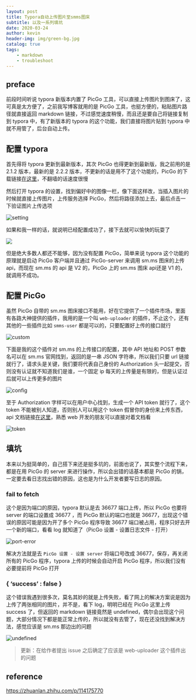 ```yaml
---
layout: post
title: Typora自动上传图片至smms图床
subtitle: 以及一系列填坑
date: 2020-03-24
author: kevin
header-img: img/green-bg.jpg
catalog: true
tags:
    - markdown
    - troubleshoot
---
```




## preface



前段时间听说 typora 新版本内置了 PicGo 工具，可以直接上传图片到图床了，这可真是太方便了，之前我写博客就用的是 PicGo 工具，也挺方便的，粘贴图片路径就直接返回 markdown 链接，不过感觉速度稍慢，而且还是要自己将链接复制到 typora 中，有了新版本的 typora 的这个功能，我们直接将图片贴到 typora 中就不用管了，后台自动上传。



## 配置 typora



首先得将 typora 更新到最新版本，其次 PicGo 也得更新到最新版，我之前用的是 2.1.2 版本，最新的是 2.2.2 版本，不更新的话是用不了这个功能的，PicGo 的下载链接[在这里](https://github.com/Molunerfinn/PicGo/releases/tag/v2.2.2)，不翻墙的话速度很慢



然后打开 typora 的设置，找到偏好中的图像一栏，像下面这样改，当插入图片的时候就直接上传图片，上传服务选择 PicGo，然后将路径添加上去，最后点击一下验证图片上传选项

![setting](https://i.loli.net/2020/03/27/VLyjlMEuog7zqZr.png)



如果和我一样的话，就说明已经配置成功了，接下去就可以愉快的玩耍了

![](https://i.loli.net/2020/03/27/LAPIig9Em4eNHsx.png)

但是绝大多数人都还不能够，因为没有配置 PicGo，简单来说 typora 这个功能的原理就是启动 PicGo 客户端并且通过 PicGo-server 来调用 sm.ms 图床的上传 api，而现在 sm.ms 的 api 是 V2 的，PicGo 上的 sm.ms 图床 api还是 V1 的，就调用不成功。



## 配置 PicGo



虽然 PicGo 自带的 sm.ms 图床接口不能用，好在它提供了一个插件市场，里面有各路大神提供的插件，我用的是一个叫 `web-uploader` 的插件，不止这个，还有其他的一些插件比如 `smms-user` 都是可以的，只要配置好上传的接口就行



![custom](https://i.loli.net/2020/03/27/YG4w2lumSTtjNWH.jpg)



下面是我的这个插件对 sm.ms 的上传接口的配置，其中 API 地址和 POST 参数名可以在 sm.ms 官网找到，返回的是一串 JSON 字符串，所以我们只要 url 链接就行了，请求头是关键，我们要将代表自己身份的 Authorization 头一起提交，否则没有认证就不知道我们是谁，一个固定 ip 每天的上传量是有限的，但是认证过后就可以上传更多的图片



![config](https://i.loli.net/2020/03/27/ADJK3ToU6xQetc2.jpg)



至于 Authorization 字样可以在用户中心找到，生成一个 API token 就行了，这个 token 不能被别人知道，否则别人可以用这个 token 假冒你的身份来上传东西，api 文档链接[在这里](https://doc.sm.ms/)，熟悉 web 开发的朋友可以直接对着文档看



![token](https://i.loli.net/2020/03/27/niX1uasHt89ZfoU.jpg)



## 填坑



本来以为挺简单的，自己搭下来还是挺多坑的，前面也说了，其实整个流程下来，都是在用 PicGo 的 server 来进行操作，所以会出错的话基本都是 PicGo 的锅，一定要去看日志找出错的原因，这也是为什么开发者要写日志的原因。



### fail to fetch



这个是因为端口的原因，typora 默认是去 36677 端口上传，所以 PicGo 也要将 server 的端口设置成 36677 ，而 PicGo 默认的端口也就是 36677，出现这个错误的原因可能是因为开了多个 PicGo 程序导致 36677 端口被占用，程序只好去开一个新的端口，看看 log 就知道了（PicGo 设置 - 设置日志文件 - 打开）



![port-error](https://i.loli.net/2020/03/27/ef16RFgaz3WShst.jpg)



解决方法就是去 `PicGo 设置 - 设置 server` 将端口号改成 36677，保存，再关闭所有的 PicGo 程序，typora 上传的时候会自动开启 PicGo 程序，所以我们没有必要提前将 PicGo 打开



### { ‘success’ : false }



这个错误我遇到很多次，莫名其妙的就是上传失败，看了网上的解决方案说是因为上传了两张相同的图片，并不是，看下 log，明明已经在 PicGo 这里上传 success 了，但返回的 markdown 链接竟然是 undefined，偶尔会出现这个问题，大部分情况下都是能正常上传的，所以就没有去管了，现在还没找到解决方法，感觉应该是 sm.ms 那边出的问题



![undefined](https://i.loli.net/2020/03/27/iak9bfQnDUZwKz2.jpg)



> 更新：在给作者提出 issue 之后确定了应该是 web-uploader 这个插件出的问题



## reference



https://zhuanlan.zhihu.com/p/114175770